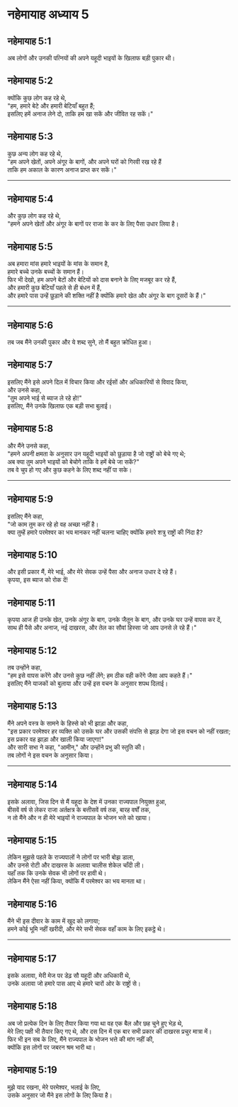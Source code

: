 # नहेमायाह अध्याय 5

## नहेमायाह 5:1

अब लोगों और उनकी पत्नियों की अपने यहूदी भाइयों के खिलाफ बड़ी पुकार थी।

## नहेमायाह 5:2

क्योंकि कुछ लोग कह रहे थे,  
"हम, हमारे बेटे और हमारी बेटियाँ बहुत हैं;  
इसलिए हमें अनाज लेने दो, ताकि हम खा सकें और जीवित रह सकें।"

## नहेमायाह 5:3

कुछ अन्य लोग कह रहे थे,  
"हम अपने खेतों, अपने अंगूर के बागों, और अपने घरों को गिरवी रख रहे हैं  
ताकि हम अकाल के कारण अनाज प्राप्त कर सकें।"

---

## नहेमायाह 5:4

और कुछ लोग कह रहे थे,  
"हमने अपने खेतों और अंगूर के बागों पर राजा के कर के लिए पैसा उधार लिया है।

## नहेमायाह 5:5

अब हमारा मांस हमारे भाइयों के मांस के समान है,  
हमारे बच्चे उनके बच्चों के समान हैं।  
फिर भी देखो, हम अपने बेटों और बेटियों को दास बनाने के लिए मजबूर कर रहे हैं,  
और हमारी कुछ बेटियाँ पहले से ही बंधन में हैं,  
और हमारे पास उन्हें छुड़ाने की शक्ति नहीं है क्योंकि हमारे खेत और अंगूर के बाग दूसरों के हैं।"

---

## नहेमायाह 5:6

तब जब मैंने उनकी पुकार और ये शब्द सुने, तो मैं बहुत क्रोधित हुआ।

## नहेमायाह 5:7

इसलिए मैंने इसे अपने दिल में विचार किया और रईसों और अधिकारियों से विवाद किया,  
और उनसे कहा,  
"तुम अपने भाई से ब्याज ले रहे हो!"  
इसलिए, मैंने उनके खिलाफ एक बड़ी सभा बुलाई।

## नहेमायाह 5:8

और मैंने उनसे कहा,  
"हमने अपनी क्षमता के अनुसार उन यहूदी भाइयों को छुड़ाया है जो राष्ट्रों को बेचे गए थे;  
अब क्या तुम अपने भाइयों को बेचोगे ताकि वे हमें बेचे जा सकें?"  
तब वे चुप हो गए और कुछ कहने के लिए शब्द नहीं पा सके।

---

## नहेमायाह 5:9

इसलिए मैंने कहा,  
"जो काम तुम कर रहे हो वह अच्छा नहीं है।  
क्या तुम्हें हमारे परमेश्वर का भय मानकर नहीं चलना चाहिए क्योंकि हमारे शत्रु राष्ट्रों की निंदा है?

## नहेमायाह 5:10

और इसी प्रकार मैं, मेरे भाई, और मेरे सेवक उन्हें पैसा और अनाज उधार दे रहे हैं।  
कृपया, इस ब्याज को रोक दें!

## नहेमायाह 5:11

कृपया आज ही उनके खेत, उनके अंगूर के बाग, उनके जैतून के बाग, और उनके घर उन्हें वापस कर दें,  
साथ ही पैसे और अनाज, नई दाखरस, और तेल का सौवां हिस्सा जो आप उनसे ले रहे हैं।"

## नहेमायाह 5:12

तब उन्होंने कहा,  
"हम इसे वापस करेंगे और उनसे कुछ नहीं लेंगे; हम ठीक वही करेंगे जैसा आप कहते हैं।"  
इसलिए मैंने याजकों को बुलाया और उन्हें इस वचन के अनुसार शपथ दिलाई।

## नहेमायाह 5:13

मैंने अपने वस्त्र के सामने के हिस्से को भी झाड़ा और कहा,  
"इस प्रकार परमेश्वर हर व्यक्ति को उसके घर और उसकी संपत्ति से झाड़ देगा जो इस वचन को नहीं रखता;  
इस प्रकार वह झाड़ा और खाली किया जाएगा!"  
और सारी सभा ने कहा, "आमीन," और उन्होंने प्रभु की स्तुति की।  
तब लोगों ने इस वचन के अनुसार किया।

---

## नहेमायाह 5:14

इसके अलावा, जिस दिन से मैं यहूदा के देश में उनका राज्यपाल नियुक्त हुआ,  
बीसवें वर्ष से लेकर राजा अर्तक्षत्र के बत्तीसवें वर्ष तक, बारह वर्षों तक,  
न तो मैंने और न ही मेरे भाइयों ने राज्यपाल के भोजन भत्ते को खाया।

## नहेमायाह 5:15

लेकिन मुझसे पहले के राज्यपालों ने लोगों पर भारी बोझ डाला,  
और उनसे रोटी और दाखरस के अलावा चालीस शेकेल चाँदी ली।  
यहाँ तक कि उनके सेवक भी लोगों पर हावी थे।  
लेकिन मैंने ऐसा नहीं किया, क्योंकि मैं परमेश्वर का भय मानता था।

## नहेमायाह 5:16

मैंने भी इस दीवार के काम में खुद को लगाया;  
हमने कोई भूमि नहीं खरीदी, और मेरे सभी सेवक वहाँ काम के लिए इकट्ठे थे।

---

## नहेमायाह 5:17

इसके अलावा, मेरी मेज पर डेढ़ सौ यहूदी और अधिकारी थे,  
उनके अलावा जो हमारे पास आए थे हमारे चारों ओर के राष्ट्रों से।

## नहेमायाह 5:18

अब जो प्रत्येक दिन के लिए तैयार किया गया था वह एक बैल और छह चुने हुए भेड़ थे,  
मेरे लिए पक्षी भी तैयार किए गए थे, और दस दिन में एक बार सभी प्रकार की दाखरस प्रचुर मात्रा में।  
फिर भी इन सब के लिए, मैंने राज्यपाल के भोजन भत्ते की मांग नहीं की,  
क्योंकि इस लोगों पर जबरन श्रम भारी था।

## नहेमायाह 5:19

मुझे याद रखना, मेरे परमेश्वर, भलाई के लिए,  
उसके अनुसार जो मैंने इस लोगों के लिए किया है।
